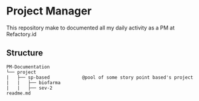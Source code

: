 # Project Manager
 This repository make to documented all my daily activity as a PM at Refactory.id

## Structure

```
PM-Documentation
└── project
|   ├── sp-based            @pool of some story point based's project
|   |   ├── biofarma
|   |   ├── sev-2
readme.md
```